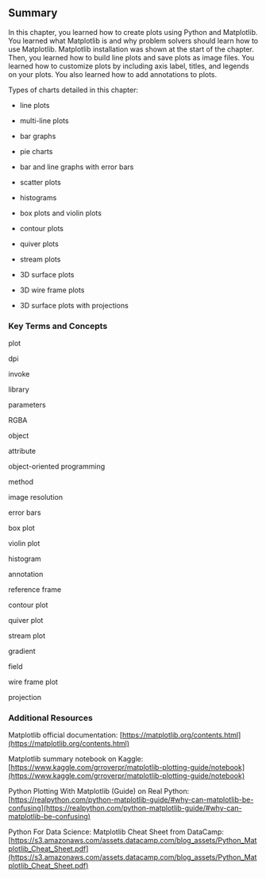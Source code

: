 
## Summary
In this chapter, you learned how to create plots using Python and Matplotlib. You learned what Matplotlib is and why problem solvers should learn how to use Matplotlib. Matplotlib installation was shown at the start of the chapter. Then, you learned how to build line plots and save plots as image files. You learned how to customize plots by including axis label, titles, and legends on your plots. You also learned how to add annotations to plots.

Types of charts detailed in this chapter:

 * line plots
 
 * multi-line plots
 
 * bar graphs
 
 * pie charts
 
 * bar and line graphs with error bars
 
 * scatter plots
 
 * histograms
 
 * box plots and violin plots
 
 * contour plots
 
 * quiver plots
 
 * stream plots
 
 * 3D surface plots
 
 * 3D wire frame plots
 
 * 3D surface plots with projections

### Key Terms and Concepts
plot

dpi

invoke

library

parameters

RGBA

object

attribute

object-oriented programming

method

image resolution

error bars

box plot

violin plot

histogram

annotation

reference frame

contour plot

quiver plot

stream plot

gradient

field

wire frame plot

projection
### Additional Resources
Matplotlib official documentation: [https://matplotlib.org/contents.html](https://matplotlib.org/contents.html)

Matplotlib summary notebook on Kaggle: [https://www.kaggle.com/grroverpr/matplotlib-plotting-guide/notebook](https://www.kaggle.com/grroverpr/matplotlib-plotting-guide/notebook)

Python Plotting With Matplotlib (Guide) on Real Python: [https://realpython.com/python-matplotlib-guide/#why-can-matplotlib-be-confusing](https://realpython.com/python-matplotlib-guide/#why-can-matplotlib-be-confusing)

Python For Data Science: Matplotlib Cheat Sheet from DataCamp: [https://s3.amazonaws.com/assets.datacamp.com/blog_assets/Python_Matplotlib_Cheat_Sheet.pdf](https://s3.amazonaws.com/assets.datacamp.com/blog_assets/Python_Matplotlib_Cheat_Sheet.pdf)
 

